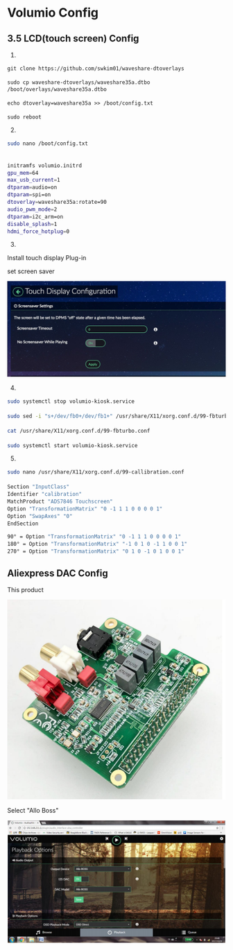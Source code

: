 # Volumio Config

## 3.5 LCD\(touch screen\) Config

1.

```text
git clone https://github.com/swkim01/waveshare-dtoverlays

sudo cp waveshare-dtoverlays/waveshare35a.dtbo /boot/overlays/waveshare35a.dtbo

echo dtoverlay=waveshare35a >> /boot/config.txt

sudo reboot
```

2.

```bash
sudo nano /boot/config.txt
​

initramfs volumio.initrd
gpu_mem=64
max_usb_current=1
dtparam=audio=on
dtparam=spi=on
dtoverlay=waveshare35a:rotate=90
audio_pwm_mode=2
dtparam=i2c_arm=on
disable_splash=1
hdmi_force_hotplug=0
```

3.

Install touch display Plug-in

set screen saver  


![set screen saver](.gitbook/assets/volumio-config-002.jpg)

4.

```bash
sudo systemctl stop volumio-kiosk.service

sudo sed -i "s+/dev/fb0+/dev/fb1+" /usr/share/X11/xorg.conf.d/99-fbturbo.conf

cat /usr/share/X11/xorg.conf.d/99-fbturbo.conf

sudo systemctl start volumio-kiosk.service
```

5.

```bash
sudo nano /usr/share/X11/xorg.conf.d/99-callibration.conf

​Section "InputClass"
Identifier "calibration"
MatchProduct "ADS7846 Touchscreen"
Option "TransformationMatrix" "0 -1 1 1 0 0 0 0 1"
Option "SwapAxes" "0"
EndSection
```

```bash
90° = Option "TransformationMatrix" "0 -1 1 1 0 0 0 0 1"
180° = Option "TransformationMatrix" "-1 0 1 0 -1 1 0 0 1"
270° = Option "TransformationMatrix" "0 1 0 -1 0 1 0 0 1"
```

## Aliexpress DAC Config

This product  


![This product](.gitbook/assets/volumio-config-000.png)

Select "Allo Boss"  


![Select &quot;Allo Boss&quot;](.gitbook/assets/volumio-config-001.png)


